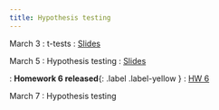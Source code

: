 ```yaml
---
title: Hypothesis testing
---
```


March 3
: t-tests
  : [Slides](https://sta711-s25.github.io/slides/lecture_18.pdf)
      
March 5
: Hypothesis testing
  : [Slides](https://sta711-s25.github.io/slides/lecture_19.pdf)

: **Homework 6 released**{: .label .label-yellow }
  : [HW 6](https://sta711-s25.github.io/homework/HW6.pdf)

March 7
: Hypothesis testing